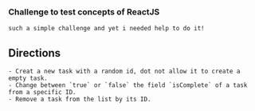 ### Challenge to test concepts of ReactJS
    such a simple challenge and yet i needed help to do it! 


## Directions
    - Creat a new task with a random id, dot not allow it to create a empty task. 
    - Change between `true` or `false` the field `isComplete` of a task from a specific ID. 
    - Remove a task from the list by its ID.